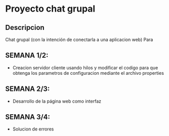 # Proyecto chat grupal

## Descripcion
Chat grupal (con la intención de conectarla a una aplicacion web) Para

## SEMANA 1/2:
- Creacion servidor cliente usando hilos y modificar el codigo para que obtenga los parametros de configuracion mediante el archivo properties

## SEMANA 2/3:
- Desarrollo de la página web como interfaz

## SEMANA 3/4: 
- Solucion de errores